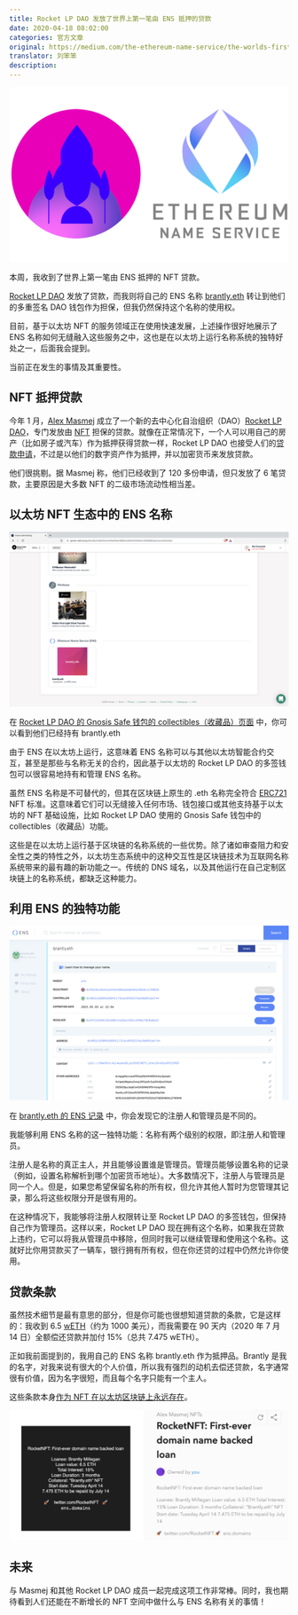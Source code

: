 ```yaml
---
title: Rocket LP DAO 发放了世界上第一笔由 ENS 抵押的贷款
date: 2020-04-18 08:02:00
categories: 官方文章
original: https://medium.com/the-ethereum-name-service/the-worlds-first-ens-backed-loan-with-rocket-lp-dao-f24dc4b4019
translator: 刘笨笨
description: 
---
```


![](/images/news/2020-04-18-the-world-first-ens-backed-loan-with-rocket-lp-dao/01.png)

本周，我收到了世界上第一笔由 ENS 抵押的 NFT 贷款。

[Rocket LP DAO](https://twitter.com/RocketNFT) 发放了贷款，而我则将自己的 ENS 名称 [brantly.eth](https://app.ens.domains/name/brantly.eth) 转让到他们的多重签名 DAO 钱包作为担保，但我仍然保持这个名称的使用权。

目前，基于以太坊 NFT 的服务领域正在使用快速发展，上述操作很好地展示了 ENS 名称如何无缝融入这些服务之中，这也是在以太坊上运行名称系统的独特好处之一，后面我会提到。

当前正在发生的事情及其重要性。

## NFT 抵押贷款

今年 1 月，[Alex Masmej](https://twitter.com/AlexMasmej) 成立了一个新的去中心化自治组织（DAO）[Rocket LP DAO](https://daohaus.club/dao/v1/0xa9ade79ab198a579772dd5e310ea28643e4a4421)，专门发放由 [NFT](https://decentraland.org/blog/technology/what-are-nfts/) 担保的贷款。就像在正常情况下，一个人可以用自己的房产（比如房子或汽车）作为抵押获得贷款一样，Rocket LP DAO 也接受人们的[贷款申请](https://alexandre55.typeform.com/to/Ly9e2t)，不过是以他们的数字资产作为抵押，并以加密货币来发放贷款。

他们很挑剔。据 Masmej 称，他们已经收到了 120 多份申请，但只发放了 6 笔贷款，主要原因是大多数 NFT 的二级市场流动性相当差。

## 以太坊 NFT 生态中的 ENS 名称

![Rocket LP DAO 的 Gnosis Safe 钱包的 collectibles（收藏品）页面](/images/news/2020-04-18-the-world-first-ens-backed-loan-with-rocket-lp-dao/02.png)

在 [Rocket LP DAO 的 Gnosis Safe 钱包的 collectibles（收藏品）页面](https://gnosis-safe.io/app/#/safes/0x9b53ec0A4fa649eA5B6bAAd840424D60ccC9085B/balances/collectibles) 中，你可以看到他们已经持有 brantly.eth

由于 ENS 在以太坊上运行，这意味着 ENS 名称可以与其他以太坊智能合约交互，甚至是那些与名称无关的合约，因此基于以太坊的 Rocket LP DAO 的多签钱包可以很容易地持有和管理 ENS 名称。

虽然 ENS 名称是不可替代的，但其在区块链上原生的 .eth 名称完全符合 [ERC721](http://erc721.org/) NFT 标准。这意味着它们可以无缝接入任何市场、钱包接口或其他支持基于以太坊的 NFT 基础设施，比如 Rocket LP DAO 使用的 Gnosis Safe 钱包中的 collectibles（收藏品）功能。

这些是在以太坊上运行基于区块链的名称系统的一些优势。除了诸如审查阻力和安全性之类的特性之外，以太坊生态系统中的这种交互性是区块链技术为互联网名称系统带来的最有趣的新功能之一。传统的 DNS 域名，以及其他运行在自己定制区块链上的名称系统，都缺乏这种能力。

## 利用 ENS 的独特功能

![](/images/news/2020-04-18-the-world-first-ens-backed-loan-with-rocket-lp-dao/03.png)

在 [brantly.eth 的 ENS 记录](https://app.ens.domains/name/brantly.eth) 中，你会发现它的注册人和管理员是不同的。

我能够利用 ENS 名称的这一独特功能：名称有两个级别的权限，即注册人和管理员。

注册人是名称的真正主人，并且能够设置谁是管理员。管理员能够设置名称的记录（例如，设置名称解析到哪个加密货币地址）。大多数情况下，注册人与管理员是同一个人。但是，如果您希望保留名称的所有权，但允许其他人暂时为您管理其记录，那么将这些权限分开是很有用的。

在这种情况下，我能够将注册人权限转让至 Rocket LP DAO 的多签钱包，但保持自己作为管理员。这样以来，Rocket LP DAO 现在拥有这个名称，如果我在贷款上违约，它可以将我从管理员中移除，但同时我可以继续管理和使用这个名称。这就好比你用贷款买了一辆车，银行拥有所有权，但在你还贷的过程中仍然允许你使用。

## 贷款条款

虽然技术细节是最有意思的部分，但是你可能也很想知道贷款的条款，它是这样的：我收到 6.5 [wETH](https://weth.io/)（约为 1000 美元），而我需要在 90 天内（2020 年 7 月 14 日）全额偿还贷款并加付 15%（总共 7.475 wETH）。

正如我前面提到的，我用自己的 ENS 名称 brantly.eth 作为抵押品。Brantly 是我的名字，对我来说有很大的个人价值，所以我有强烈的动机去偿还贷款，名字通常很有价值，因为名字很短，而且每个名字只能有一个主人。

这些条款本身[作为 NFT 在以太坊区块链上永远存在](https://opensea.io/assets/0x3cf8695c5cb6caa78d9c7fc9fa34bc8271483a1a/26)。

![](/images/news/2020-04-18-the-world-first-ens-backed-loan-with-rocket-lp-dao/04.png)

## 未来

与 Masmej 和其他 Rocket LP DAO 成员一起完成这项工作非常棒。同时，我也期待看到人们还能在不断增长的 NFT 空间中做什么与 ENS 名称有关的事情！
